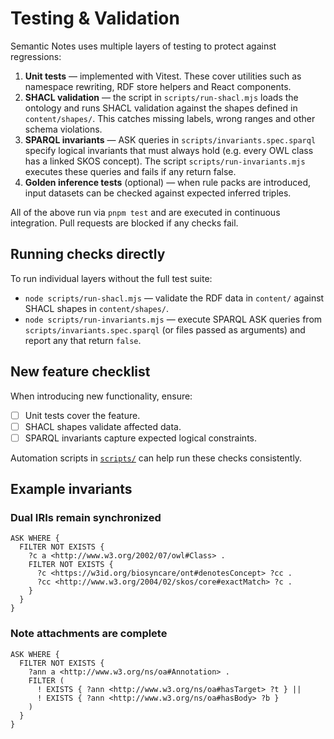 # Testing & Validation

Semantic Notes uses multiple layers of testing to protect against regressions:

1. **Unit tests** — implemented with Vitest. These cover utilities such as namespace rewriting, RDF store helpers and React components.
2. **SHACL validation** — the script in `scripts/run-shacl.mjs` loads the ontology and runs SHACL validation against the shapes defined in `content/shapes/`. This catches missing labels, wrong ranges and other schema violations.
3. **SPARQL invariants** — ASK queries in `scripts/invariants.spec.sparql` specify logical invariants that must always hold (e.g. every OWL class has a linked SKOS concept). The script `scripts/run-invariants.mjs` executes these queries and fails if any return false.
4. **Golden inference tests** (optional) — when rule packs are introduced, input datasets can be checked against expected inferred triples.

All of the above run via `pnpm test` and are executed in continuous integration. Pull requests are blocked if any checks fail.

## Running checks directly

To run individual layers without the full test suite:

- `node scripts/run-shacl.mjs` — validate the RDF data in `content/` against SHACL shapes in `content/shapes/`.
- `node scripts/run-invariants.mjs` — execute SPARQL ASK queries from `scripts/invariants.spec.sparql` (or files passed as arguments) and report any that return `false`.



## New feature checklist

When introducing new functionality, ensure:

- [ ] Unit tests cover the feature.
- [ ] SHACL shapes validate affected data.
- [ ] SPARQL invariants capture expected logical constraints.

Automation scripts in [`scripts/`](scripts/) can help run these checks consistently.

## Example invariants

### Dual IRIs remain synchronized

```sparql
ASK WHERE {
  FILTER NOT EXISTS {
    ?c a <http://www.w3.org/2002/07/owl#Class> .
    FILTER NOT EXISTS {
      ?c <https://w3id.org/biosyncare/ont#denotesConcept> ?cc .
      ?cc <http://www.w3.org/2004/02/skos/core#exactMatch> ?c .
    }
  }
}
```

### Note attachments are complete

```sparql
ASK WHERE {
  FILTER NOT EXISTS {
    ?ann a <http://www.w3.org/ns/oa#Annotation> .
    FILTER (
      ! EXISTS { ?ann <http://www.w3.org/ns/oa#hasTarget> ?t } ||
      ! EXISTS { ?ann <http://www.w3.org/ns/oa#hasBody> ?b }
    )
  }
}
```
